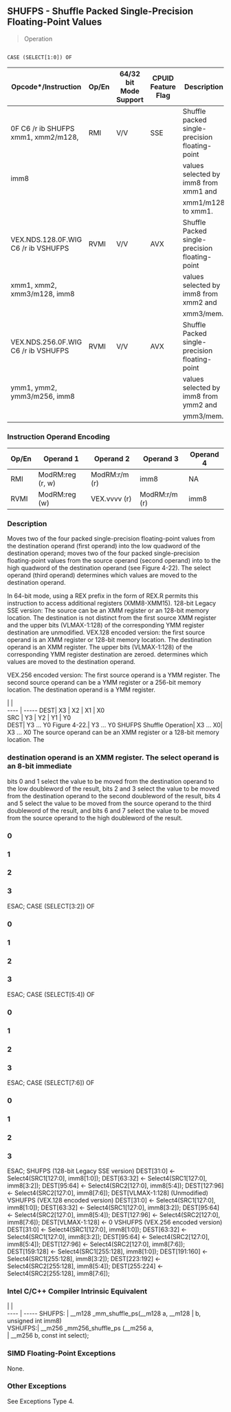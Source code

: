 ## SHUFPS - Shuffle Packed Single-Precision Floating-Point Values

> Operation
``` slim

CASE (SELECT[1:0]) OF
```

 Opcode\*/Instruction                | Op/En| 64/32 bit Mode Support| CPUID Feature Flag| Description                                   
 ---  | --- | --- | --- | ---
 0F C6 /r ib SHUFPS xmm1, xmm2/m128,| RMI  | V/V                   | SSE               | Shuffle packed single-precision floating-point
 imm8                               |      |                       |                   | values selected by imm8 from xmm1 and         
                                    |      |                       |                   | xmm1/m128 to xmm1.                            
 VEX.NDS.128.0F.WIG C6 /r ib VSHUFPS| RVMI | V/V                   | AVX               | Shuffle Packed single-precision floating-point
 xmm1, xmm2, xmm3/m128, imm8        |      |                       |                   | values selected by imm8 from xmm2 and         
                                    |      |                       |                   | xmm3/mem.                                     
 VEX.NDS.256.0F.WIG C6 /r ib VSHUFPS| RVMI | V/V                   | AVX               | Shuffle Packed single-precision floating-point
 ymm1, ymm2, ymm3/m256, imm8        |      |                       |                   | values selected by imm8 from ymm2 and         
                                    |      |                       |                   | ymm3/mem.                                     

### Instruction Operand Encoding
 Op/En| Operand 1       | Operand 2    | Operand 3    | Operand 4
 ---  | --- | --- | --- | ---
 RMI  | ModRM:reg (r, w)| ModRM:r/m (r)| imm8         | NA       
 RVMI | ModRM:reg (w)   | VEX.vvvv (r) | ModRM:r/m (r)| imm8     

### Description
Moves two of the four packed single-precision floating-point values from the
destination operand (first operand) into the low quadword of the destination
operand; moves two of the four packed single-precision floating-point values
from the source operand (second operand) into to the high quadword of the destination
operand (see Figure 4-22). The select operand (third operand) determines which
values are moved to the destination operand.

In 64-bit mode, using a REX prefix in the form of REX.R permits this instruction
to access additional registers (XMM8-XMM15). 128-bit Legacy SSE version: The
source can be an XMM register or an 128-bit memory location. The destination
is not distinct from the first source XMM register and the upper bits (VLMAX-1:128)
of the corresponding YMM register destination are unmodified. VEX.128 encoded
version: the first source operand is an XMM register or 128-bit memory location.
The destination operand is an XMM register. The upper bits (VLMAX-1:128) of
the corresponding YMM register destination are zeroed. determines which values
are moved to the destination operand.

VEX.256 encoded version: The first source operand is a YMM register. The second
source operand can be a YMM register or a 256-bit memory location. The destination
operand is a YMM register.

   | |  
---- | -----
 DEST| X3                    | X2                                | X1       | X0       
 SRC | Y3                    | Y2                                | Y1       | Y0       
 DEST| Y3 ... Y0 Figure 4-22.| Y3 ... Y0 SHUFPS Shuffle Operation| X3 ... X0| X3 ... X0
The source operand can be an XMM register or a 128-bit memory location. The
### destination operand is an XMM register. The select operand is an 8-bit immediate
bits 0 and 1 select the value to be moved from the destination operand to the
low doubleword of the result, bits 2 and 3 select the value to be moved from
the destination operand to the second doubleword of the result, bits 4 and 5
select the value to be moved from the source operand to the third doubleword
of the result, and bits 6 and 7 select the value to be moved from the source
operand to the high doubleword of the result.



###   0
###   1
###   2
###   3
ESAC;
CASE (SELECT[3:2]) OF
###   0
###   1
###   2
###   3
ESAC;
CASE (SELECT[5:4]) OF
###   0
###   1
###   2
###   3
ESAC;
CASE (SELECT[7:6]) OF
###   0
###   1
###   2
###   3
ESAC;
SHUFPS (128-bit Legacy SSE version)
DEST[31:0] <- Select4(SRC1[127:0], imm8[1:0]);
DEST[63:32] <- Select4(SRC1[127:0], imm8[3:2]);
DEST[95:64] <- Select4(SRC2[127:0], imm8[5:4]);
DEST[127:96] <- Select4(SRC2[127:0], imm8[7:6]);
DEST[VLMAX-1:128] (Unmodified)
VSHUFPS (VEX.128 encoded version)
DEST[31:0] <- Select4(SRC1[127:0], imm8[1:0]);
DEST[63:32] <- Select4(SRC1[127:0], imm8[3:2]);
DEST[95:64] <- Select4(SRC2[127:0], imm8[5:4]);
DEST[127:96] <- Select4(SRC2[127:0], imm8[7:6]);
DEST[VLMAX-1:128] <- 0
VSHUFPS (VEX.256 encoded version)
DEST[31:0] <- Select4(SRC1[127:0], imm8[1:0]);
DEST[63:32] <- Select4(SRC1[127:0], imm8[3:2]);
DEST[95:64] <- Select4(SRC2[127:0], imm8[5:4]);
DEST[127:96] <- Select4(SRC2[127:0], imm8[7:6]);
DEST[159:128] <- Select4(SRC1[255:128], imm8[1:0]);
DEST[191:160] <- Select4(SRC1[255:128], imm8[3:2]);
DEST[223:192] <- Select4(SRC2[255:128], imm8[5:4]);
DEST[255:224] <- Select4(SRC2[255:128], imm8[7:6]);

### Intel C/C++ Compiler Intrinsic Equivalent
   | |  
---- | -----
 SHUFPS: | __m128 _mm_shuffle_ps(__m128 a, __m128
         | b, unsigned int imm8)                 
 VSHUFPS:| __m256 _mm256_shuffle_ps (__m256 a,   
         | __m256 b, const int select);          

### SIMD Floating-Point Exceptions
None.


### Other Exceptions
See Exceptions Type 4.
